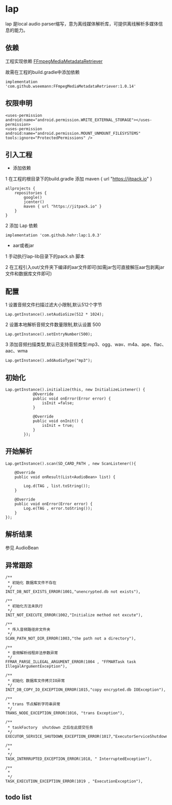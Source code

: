 # lap

lap 是local audio parser缩写，意为离线媒体解析库，可提供离线解析多媒体信息的能力。


## 依赖

工程实现依赖 [FFmpegMediaMetadataRetriever](https://github.com/wseemann/FFmpegMediaMetadataRetriever)

故需在工程的build.gradle中添加依赖

```
implementation 'com.github.wseemann:FFmpegMediaMetadataRetriever:1.0.14'
```

## 权限申明

```
<uses-permission android:name="android.permission.WRITE_EXTERNAL_STORAGE"></uses-permission>
<uses-permission android:name="android.permission.MOUNT_UNMOUNT_FILESYSTEMS" tools:ignore="ProtectedPermissions" />
```

## 引入工程

- 添加依赖

1 在工程的根目录下的build.gradle 添加 maven { url "https://jitpack.io" }

```
allprojects {
    repositories {
        google()
        jcenter()
        maven { url "https://jitpack.io" }
    }
}
```

2 添加 Lap 依赖

```
implementation 'com.github.hehr:lap:1.0.3'
```

- aar或者jar

1 手动执行lap-lib目录下的pack.sh 脚本

2 在工程引入out/文件夹下编译的aar文件即可(如需jar包可直接解压aar包剥离jar文件和数据库文件即可)


## 配置

1 设置音频文件扫描过滤大小限制,默认512个字节

```
Lap.getInstance().setAudioSize(512 * 1024);
```

2 设置本地解析音频文件数量限制,默认设置 500

```
Lap.getInstance().setEntryNumber(500);
```

3 添加音频扫描类型,默认已支持音频类型:mp3、ogg、wav、m4a、ape、flac、aac、wma

```
Lap.getInstance().addAudioType("mp3");
```


## 初始化

```
Lap.getInstance().initialize(this, new InitializeListener() {
            @Override
            public void onError(Error error) {
                isInit =false;
            }

            @Override
            public void onInit() {
                isInit = true;
            }
        });

```


## 开始解析

```
Lap.getInstance().scan(SD_CARD_PATH , new ScanListener(){

    @Override
    public void onResult(List<AudioBean> list) {

        Log.d(TAG , list.toString());
    }

    @Override
    public void onError(Error error) {
        Log.e(TAG , error.toString());
    }
});

```

## 解析结果

参见 AudioBean

## 异常跟踪

```
/**
 * 初始化 数据库文件不存在
 */
INIT_DB_NOT_EXISTS_ERROR(1001,"unencrypted.db not exists"),

/**
 * 初始化方法未执行
 */
INIT_NOT_EXECUTE_ERROR(1002,"Initialize method not excute"),

/**
 * 传入音频路径非文件夹
 */
SCAN_PATH_NOT_DIR_ERROR(1003,"the path not a directory"),

/**
 * 音频解析线程非法参数异常
 */
FFMAR_PARSE_ILLEGAL_ARGUMENT_ERROR(1004 , "FFMARTask task IllegalArgumentException"),

/**
 * 初始化 数据库文件拷贝IO异常
 */
INIT_DB_COPY_IO_EXCEPTION_ERROR(1015,"copy encrypted.db IOException"),

/**
 * trans 节点解析字符串异常
 */
TRANS_NODE_EXCEPTION_ERROR(1016, "trans Exception"),

/**
 * taskFactory  shutdown 之后在此提交任务
 */
EXECUTOR_SERVICE_SHUTDOWN_EXCEPTION_ERROR(1017,"ExecutorServiceShutdownException"),

/**
 *
 */
TASK_INTRRRUPTED_EXCEPTION_ERROR(1018, " InterruptedException"),

/**
 *
 */
TASK_EXECUTION_EXCEPTION_ERROR(1019 , "ExecutionException"),

```

## todo list

